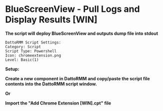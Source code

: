 # BlueScreenView - Pull Logs and Display Results [WIN]
**The script will deploy BlueScreenView and outputs dump file into stdout**
```
DattoRMM Script Settings:
Category: Script
Script Type: Powershell
Icon: chromeextension.png
Level: Basic(1)
```
**Setup:**

**Create a new component in DattoRMM and copy/paste the script file contents into the DattoRMM script window.**

**Or**

**Import the "Add Chrome Extension [WIN].cpt" file**
